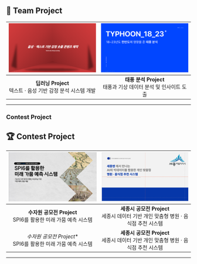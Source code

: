 ## 📂 Team Project  
| [<img src="딥러닝.png" width="387px" alt="딥러닝 프로젝트">](텍스트%20음성%20감정%20딥러닝%20피피티.pdf) | [<img src="태풍.png" width="387px" alt="태풍 분석 프로젝트">](태풍%20분석.pdf) |  
|:---------------------------------------:|:---------------------------------------:|  
| **딥러닝 Project**<br>텍스트 · 음성 기반 감정 분석 시스템 개발 | **태풍 분석 Project**<br>태풍과 기상 데이터 분석 및 인사이트 도출 |


---

### Contest Project  
## 🏆 Contest Project  
| [<img src="수자원공모전1.png" width="387px" alt="수자원 공모전">](K_water%20최종%20공모전%20피피티.pdf) | [<img src="ppt1.png" width="387px" alt="세종시 공모전">](세종시%20공모전.pdf) |  
|:---------------------------------------:|:---------------------------------------:|  
| **수자원 공모전 Project**<br>SPI6를 활용한 미래 가뭄 예측 시스템 | **세종시 공모전 Project**<br>세종시 데이터 기반 개인 맞춤형 병원 · 음식점 추천 시스템 |
*수자원 공모전 Project**<br>SPI6를 활용한 미래 가뭄 예측 시스템 | **세종시 공모전 Project**<br>세종시 데이터 기반 개인 맞춤형 병원 · 음식점 추천 시스템 |

---

